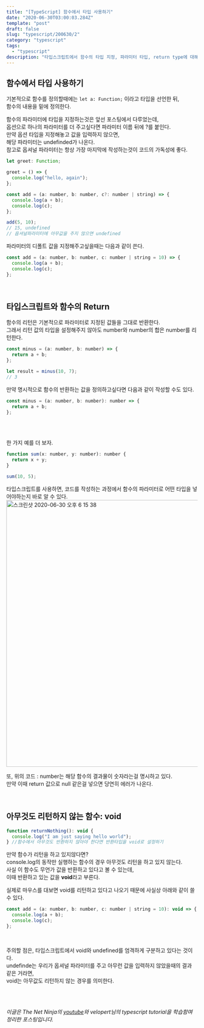 ```yaml
---
title: "[TypeScript] 함수에서 타입 사용하기"
date: "2020-06-30T03:00:03.284Z"
template: "post"
draft: false
slug: "typescript/200630/2"
category: "typescript"
tags:
  - "typescript"
description: "타입스크립트에서 함수의 타입 지정, 파라미터 타입, return type에 대해 정리합니다. "
---
```


## 함수에서 타입 사용하기

기본적으로 함수를 정의할때에는 `let a: Function;` 이라고 타입을 선언한 뒤,  
함수의 내용을 밑에 정의한다.

함수의 파라미터에 타입을 지정하는것은 앞선 포스팅에서 다루었는데,  
옵션으로 하나의 파라미터를 더 주고싶다면 파라미터 이름 뒤에 ?를 붙인다.  
만약 옵션 타입을 지정해놓고 값을 입력하지 않으면,  
해당 파라미터는 undefinded가 나온다.  
참고로 옵셔널 파라미터는 항상 가장 마지막에 작성하는것이 코드의 가독성에 좋다.

```jsx
let greet: Function;

greet = () => {
  console.log("hello, again");
};

const add = (a: number, b: number, c?: number | string) => {
  console.log(a + b);
  console.log(c);
};

add(5, 10);
// 15, undefined
// 옵셔널파라미터에 아무값을 주지 않으면 undefined
```

파라미터의 디폴트 값을 지정해주고싶을때는 다음과 같이 쓴다.

```jsx
const add = (a: number, b: number, c: number | string = 10) => {
  console.log(a + b);
  console.log(c);
};
```

<br>

## 타입스크립트와 함수의 Return

함수의 리턴은 기본적으로 파라미터로 지정된 값들을 그대로 반환한다.  
그래서 리턴 값의 타입을 설정해주지 않아도 number와 number의 합은 number를 리턴한다.

```jsx
const minus = (a: number, b: number) => {
  return a + b;
};

let result = minus(10, 7);
// 3
```

만약 명시적으로 함수의 반환하는 값을 정의하고싶다면 다음과 같이 작성할 수도 있다.

```jsx
const minus = (a: number, b: number): number => {
  return a + b;
};
```

<br>
<br>

한 가지 예를 더 보자.

```jsx
function sum(x: number, y: number): number {
  return x + y;
}

sum(10, 5);
```

타입스크립트를 사용하면, 코드를 작성하는 과정에서 함수의 파라미터로 어떤 타입을 넣어야하는지 바로 알 수 있다.  
<img width="703" alt="스크린샷 2020-06-30 오후 6 15 38" src="https://user-images.githubusercontent.com/60246689/86108136-c0a8c680-bafd-11ea-96ea-1dff7a9dea38.png">

또, 위의 코드 : number는 해당 함수의 결과물이 숫자라는걸 명시하고 있다.  
만약 이때 return 값으로 null 같은걸 넣으면 당연히 에러가 나온다.

<br>

## 아무것도 리턴하지 않는 함수: void

```jsx
function returnNothing(): void {
  console.log("I am just saying hello world");
} //함수에서 아무것도 반환하지 않아야 한다면 반환타입을 void로 설정하기
```

만약 함수가 리턴을 하고 있지않다면? <br>
console.log의 동작만 실행하는 함수의 경우 아무것도 리턴을 하고 있지 않는다.  
사실 이 함수도 무언가 값을 반환하고 있다고 볼 수 있는데,  
이때 반환하고 있는 값을 **void**라고 부른다.

실제로 마우스를 대보면 void를 리턴하고 있다고 나오기 때문에 사실상 아래와 같이 쓸 수 있다.

```jsx
const add = (a: number, b: number, c: number | string = 10): void => {
  console.log(a + b);
  console.log(c);
};
```

<br>

주의할 점은, 타입스크립트에서 void와 undefined를 엄격하게 구분하고 있다는 것이다.  
undefinde는 우리가 옵셔널 파라미터를 주고 아무런 값을 입력하지 않았을때의 결과 같은 거라면,  
void는 아무값도 리턴하지 않는 경우를 의미한다.

<br>

<br>

_이글은 The Net Ninja의 [youtube]('/')와 velopert님의 typescript tutorial을 학습함며 정리한 포스팅입니다._
